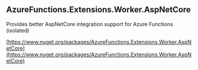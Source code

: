 ## AzureFunctions.Extensions.Worker.AspNetCore

Provides better AspNetCore integration support for Azure Functions (isolated)

[https://www.nuget.org/packages/AzureFunctions.Extensions.Worker.AspNetCore](https://www.nuget.org/packages/AzureFunctions.Extensions.Worker.AspNetCore)
